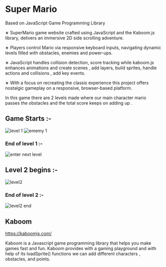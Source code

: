 # Super Mario

Based on JavaScript Game Programming Library         



∗ SuperMario game website crafted using JavaScript and the Kaboom.js library, delivers an immersive 2D side scrolling adventure. 


∗ Players control Mario via responsive keyboard inputs, navigating dynamic levels filled with obstacles, enemies and power-ups.

∗ JavaScript handles collision detection, score tracking while kaboom.js enhances animations and create scenes , add layers, build sprites, handle actions and collisions , add key events.

∗ With a focus on recreating the classis experience this project offers nostalgic gameplay on a responsive, browser-based platform. 

In this game there are 2 levels made where our main character mario passes the obstacles and the total score keeps on adding up .

## Game Starts :- 
![level 1](https://github.com/ndkaur/supa-mario/assets/54242007/3a93d159-3574-4d28-8634-a7135c267377)
![ememy 1](https://github.com/ndkaur/supa-mario/assets/54242007/d6a70c61-9463-41bd-a44d-e4890f1c1a32)

### End of level 1 :-
![enter next level](https://github.com/ndkaur/supa-mario/assets/54242007/f29677e7-bf5f-400c-8dff-a827f62a003f)


## Level 2 begins :- 
![level2](https://github.com/ndkaur/supa-mario/assets/54242007/68b7d48d-c136-4779-925b-9089fd277858)


### End of level 2 :- 
![level2 end](https://github.com/ndkaur/supa-mario/assets/54242007/a97de8d8-2b43-44b0-9b7f-d0defb02f82d)


## Kaboom

https://kaboomjs.com/

Kaboom is a Javascript game programming library that helps you make games fast and fun.
Kaboom provides with a gaming playground and with help of its loadSprite() functions we can add different characters , obstacles, and points.

